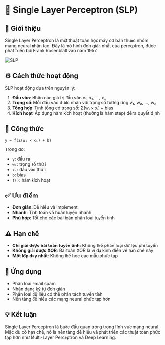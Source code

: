 # 🧠 Single Layer Perceptron (SLP)

## 📖 Giới thiệu

Single Layer Perceptron là một thuật toán học máy cơ bản thuộc nhóm mạng neural nhân tạo. Đây là mô hình đơn giản nhất của perceptron, được phát triển bởi Frank Rosenblatt vào năm 1957.

![SLP](AI/assets/single-layer-perceptron.png)

## ⚙️ Cách thức hoạt động

SLP hoạt động dựa trên nguyên lý:

1. **Đầu vào**: Nhận các giá trị đầu vào x₁, x₂, ..., xₙ
2. **Trọng số**: Mỗi đầu vào được nhân với trọng số tương ứng w₁, w₂, ..., wₙ
3. **Tổng hợp**: Tính tổng có trọng số: Σ(wᵢ × xᵢ) + bias
4. **Kích hoạt**: Áp dụng hàm kích hoạt (thường là hàm step) để ra quyết định

## 🧮 Công thức

```
y = f(Σ(wᵢ × xᵢ) + b)
```

Trong đó:

- `y`: đầu ra
- `wᵢ`: trọng số thứ i
- `xᵢ`: đầu vào thứ i
- `b`: bias
- `f()`: hàm kích hoạt

## ✅ Ưu điểm

- **Đơn giản**: Dễ hiểu và implement
- **Nhanh**: Tính toán và huấn luyện nhanh
- **Phù hợp**: Tốt cho các bài toán phân loại tuyến tính

## ⚠️ Hạn chế

- **Chỉ giải được bài toán tuyến tính**: Không thể phân loại dữ liệu phi tuyến
- **Không giải được XOR**: Bài toán XOR là ví dụ kinh điển về hạn chế này
- **Một lớp duy nhất**: Không thể học các mẫu phức tạp

## 🎯 Ứng dụng

- Phân loại email spam
- Nhận dạng ký tự đơn giản
- Phân loại dữ liệu có thể phân tách tuyến tính
- Nền tảng để hiểu các mạng neural phức tạp hơn

## 💡 Kết luận

Single Layer Perceptron là bước đầu quan trọng trong lĩnh vực mạng neural. Mặc dù có hạn chế, nó là nền tảng để hiểu và phát triển các thuật toán phức tạp hơn như Multi-Layer Perceptron và Deep Learning.

